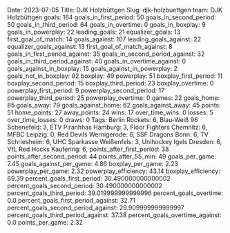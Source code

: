 Date: 2023-07-05
Title: DJK Holzbüttgen
Slug: djk-holzbuettgen
team: DJK Holzbüttgen
goals: 164
goals_in_first_period: 50
goals_in_second_period: 50
goals_in_third_period: 64
goals_in_overtime: 0
goals_in_boxplay: 9
goals_in_powerplay: 22
leading_goals: 21
equalizer_goals: 13
first_goal_of_match: 14
goals_against: 107
leading_goals_against: 22
equalizer_goals_against: 13
first_goal_of_match_against: 8
goals_in_first_period_against: 35
goals_in_second_period_against: 32
goals_in_third_period_against: 40
goals_in_overtime_against: 0
goals_against_in_boxplay: 15
goals_against_in_powerplay: 2
goals_not_in_boxplay: 92
boxplay: 49
powerplay: 51
boxplay_first_period: 11
boxplay_second_period: 15
boxplay_third_period: 23
boxplay_overtime: 0
powerplay_first_period: 9
powerplay_second_period: 17
powerplay_third_period: 25
powerplay_overtime: 0
games: 22
goals_home: 85
goals_away: 79
goals_against_home: 62
goals_against_away: 45
points: 51
home_points: 27
away_points: 24
wins: 17
over_time_wins: 0
losses: 5
over_time_losses: 0
draws: 0
Tags:  Berlin Rockets: 6,  Blau-Weiß 96 Schenefeld: 3,  ETV Piranhhas Hamburg: 3,  Floor Fighters Chemnitz: 6,  MFBC Leipzig: 0,  Red Devils Wernigerode: 6,  SSF Dragons Bonn: 6,  TV Schriesheim: 6,  UHC Sparkasse Weißenfels: 3,  Unihockey Igels Dresden: 6,  VfL Red Hocks Kaufering: 6,
points_after_first_period: 38
points_after_second_period: 44
points_after_55_min: 49
goals_per_game: 7.45
goals_against_per_game: 4.86
boxplay_per_game: 2.23
powerplay_per_game: 2.32
powerplay_efficiency: 43.14
boxplay_efficiency: 69.39
percent_goals_first_period: 30.490000000000002
percent_goals_second_period: 30.490000000000002
percent_goals_third_period: 39.019999999999996
percent_goals_overtime: 0.0
percent_goals_first_period_against: 32.71
percent_goals_second_period_against: 29.909999999999997
percent_goals_third_period_against: 37.38
percent_goals_overtime_against: 0.0
points_per_game: 2.32

